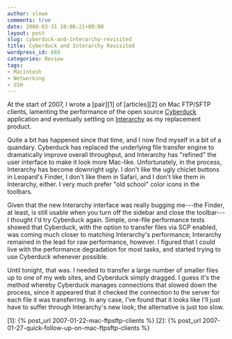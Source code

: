 ```yaml
---
author: slowe
comments: true
date: 2008-03-31 10:06:21+00:00
layout: post
slug: cyberduck-and-interarchy-revisited
title: Cyberduck and Interarchy Revisited
wordpress_id: 669
categories: Review
tags:
- Macintosh
- Networking
- SSH
---
```


At the start of 2007, I wrote a [pair][1] of [articles][2] on Mac FTP/SFTP clients, lamenting the performance of the open source [Cyberduck](http://cyberduck.ch/) application and eventually settling on [Interarchy](http://www.nolobe.com/interarchy/) as my replacement product.

Quite a bit has happened since that time, and I now find myself in a bit of a quandary. Cyberduck has replaced the underlying file transfer engine to dramatically improve overall throughput, and Interarchy has "refined" the user interface to make it look more Mac-like. Unfortunately, in the process, Interarchy has become downright ugly. I don't like the ugly chiclet buttons in Leopard's Finder, I don't like them in Safari, and I don't like them in Interarchy, either. I very much prefer "old school" color icons in the toolbars.

Given that the new Interarchy interface was really bugging me---the Finder, at least, is still usable when you turn off the sidebar and close the toolbar---I thought I'd try Cyberduck again. Simple, one-file performance tests showed that Cyberduck, with the option to transfer files via SCP enabled, was coming much closer to matching Interarchy's performance; Interarchy remained in the lead for raw performance, however. I figured that I could live with the performance degradation for most tasks, and started trying to use Cyberduck whenever possible.

Until tonight, that was. I needed to transfer a large number of smaller files up to one of my web sites, and Cyberduck simply dragged. I guess it's the method whereby Cyberduck manages connections that slowed down the process, since it appeared that it checked the connection to the server for each file it was transferring. In any case, I've found that it looks like I'll just have to suffer through Interarchy's new look; the alternative is just too slow.

[1]: {% post_url 2007-01-22-mac-ftpsftp-clients %}
[2]: {% post_url 2007-01-27-quick-follow-up-on-mac-ftpsftp-clients %}
